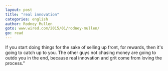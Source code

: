```yaml
---
layout: post
title: "real innovation"
categories: english
author: Rodney Mullen
goto: www.wired.com/2015/01/rodney-mullen/
go: read
---
```

If you start doing things for the sake of selling up front, for rewards, then it's going to catch up to you. The other guys not chasing money are going to outdo you in the end, because real innovation and grit come from loving the process.”
